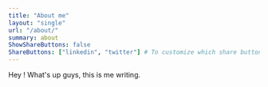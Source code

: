 ```yaml
---
title: "About me"
layout: "single"
url: "/about/"
summary: about
ShowShareButtons: false
ShareButtons: ["linkedin", "twitter"] # To customize which share button
---
```


Hey ! What's up guys, this is me writing.

